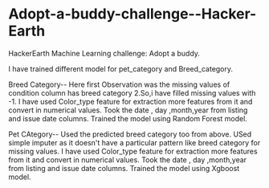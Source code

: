# Adopt-a-buddy-challenge--Hacker-Earth

HackerEarth Machine Learning challenge: Adopt a buddy.

I have trained different model for pet_category and Breed_category.

Breed Category--
Here first Observation was the missing values of condition column has breed category 2.So,i have filled missing values with -1.
I have used Color_type feature for extraction more features from it and convert in numerical values.
Took the date , day ,month,year from listing and issue date columns.
Trained the model using Random Forest model.

Pet CAtegory--
Used the predicted breed category too from above.
USed simple imputer as it doesn't have a particular pattern like breed category for missing values.
I have used Color_type feature for extraction more features from it and convert in numerical values.
Took the date , day ,month,year from listing and issue date columns.
Trained the model using Xgboost model.
